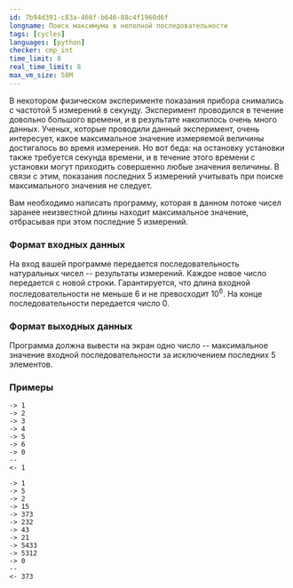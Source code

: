 ```yaml
---
id: 7b94d391-c83a-466f-b646-88c4f1960d6f
longname: Поиск максимума в неполной последовательности
tags: [cycles]
languages: [python]
checker: cmp_int
time_limit: 8
real_time_limit: 8
max_vm_size: 50M
---
```


В некотором физическом эксперименте показания прибора снимались с частотой 5 измерений в секунду. Эксперимент проводился в течение довольно большого времени, и в результате накопилось очень много данных. Ученых, которые проводили данный эксперимент, очень интересует, какое максимальное значение измеряемой величины достигалось во время измерения. Но вот беда: на остановку установки также требуется секунда времени, и в течение этого времени с установки могут приходить совершенно любые значения величины. В связи с этим, показания последних 5 измерений учитывать при поиске максимального значения не следует.

Вам необходимо написать программу, которая в данном потоке чисел заранее неизвестной длины находит максимальное значение, отбрасывая при этом последние 5 измерений.

### Формат входных данных

На вход вашей программе передается последовательность натуральных чисел -- результаты измерений. Каждое новое число передается с новой строки. 
Гарантируется, что длина входной последовательности не меньше 6 и не превосходит 10<sup>6</sup>.
На конце последовательности передается число 0.

### Формат выходных данных

Программа должна вывести на экран одно число -- максимальное значение входной последовательности за исключением последних 5 элементов.

### Примеры

```
-> 1
-> 2
-> 3
-> 4
-> 5
-> 6
-> 0
--
<- 1
```

```
-> 1
-> 5
-> 2
-> 15
-> 373
-> 232
-> 43
-> 21
-> 5433
-> 5312
-> 0
--
<- 373
```
